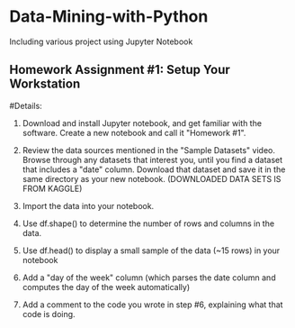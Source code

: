 # Data-Mining-with-Python
Including various project using Jupyter Notebook
## Homework Assignment #1: Setup Your Workstation
#Details:
 
1. Download and install Jupyter notebook, and get familiar with the software. Create a new notebook and call it "Homework #1".

2. Review the data sources mentioned in the "Sample Datasets" video. Browse through any datasets that interest you, until you find a dataset that includes a "date" column. Download that dataset and save it in the same directory as your new notebook. (DOWNLOADED DATA SETS IS FROM KAGGLE)

3. Import the data into your notebook.

4. Use df.shape() to determine the number of rows and columns in the data.

5. Use df.head() to display a small sample of the data (~15 rows) in your notebook

6. Add a "day of the week" column  (which parses the date column and computes the day of the week automatically)

7. Add a comment to the code you wrote in step #6, explaining what that code is doing.
